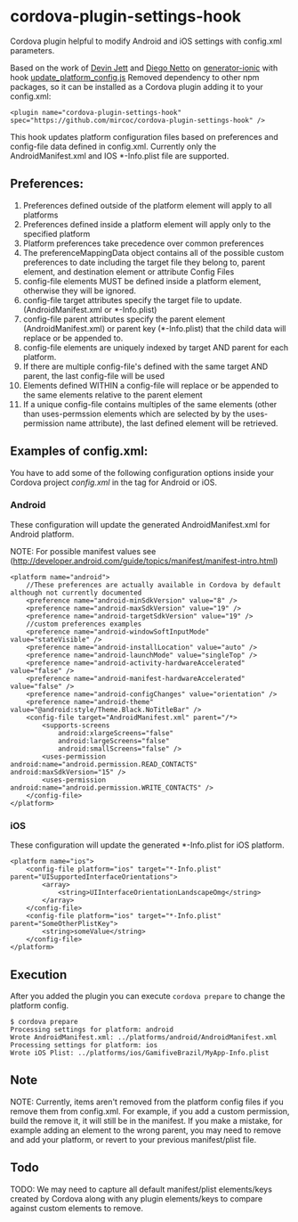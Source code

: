 # cordova-plugin-settings-hook
Cordova plugin helpful to modify Android and iOS settings with config.xml parameters.

Based on the work of [Devin Jett](https://github.com/djett) and [Diego Netto](https://github.com/diegonetto) on [generator-ionic](https://github.com/diegonetto/generator-ionic) with hook [update_platform_config.js](https://github.com/diegonetto/generator-ionic/blob/master/templates/hooks/after_prepare/update_platform_config.js)
Removed dependency to other npm packages, so it can be installed as a Cordova plugin adding it to your config.xml:
```
<plugin name="cordova-plugin-settings-hook" spec="https://github.com/mircoc/cordova-plugin-settings-hook" />
```

This hook updates platform configuration files based on preferences and config-file data defined in config.xml.
Currently only the AndroidManifest.xml and IOS *-Info.plist file are supported.

## Preferences:
1.  Preferences defined outside of the platform element will apply to all platforms
2.  Preferences defined inside a platform element will apply only to the specified platform
3.  Platform preferences take precedence over common preferences
4.  The preferenceMappingData object contains all of the possible custom preferences to date including the
    target file they belong to, parent element, and destination element or attribute
Config Files
1.  config-file elements MUST be defined inside a platform element, otherwise they will be ignored.
2.  config-file target attributes specify the target file to update. (AndroidManifest.xml or *-Info.plist)
3.  config-file parent attributes specify the parent element (AndroidManifest.xml) or parent key (*-Info.plist)
    that the child data will replace or be appended to.
4.  config-file elements are uniquely indexed by target AND parent for each platform.
5.  If there are multiple config-file's defined with the same target AND parent, the last config-file will be used
6.  Elements defined WITHIN a config-file will replace or be appended to the same elements relative to the parent element
7.  If a unique config-file contains multiples of the same elements (other than uses-permssion elements which are
    selected by by the uses-permission name attribute), the last defined element will be retrieved.

## Examples of config.xml:

You have to add some of the following configuration options inside your Cordova project _config.xml_ in the <platform> tag for Android or iOS.

### Android

These configuration will update the generated AndroidManifest.xml for Android platform.

NOTE: For possible manifest values see (http://developer.android.com/guide/topics/manifest/manifest-intro.html)

```
<platform name="android">
    //These preferences are actually available in Cordova by default although not currently documented
    <preference name="android-minSdkVersion" value="8" />
    <preference name="android-maxSdkVersion" value="19" />
    <preference name="android-targetSdkVersion" value="19" />
    //custom preferences examples
    <preference name="android-windowSoftInputMode" value="stateVisible" />
    <preference name="android-installLocation" value="auto" />
    <preference name="android-launchMode" value="singleTop" />
    <preference name="android-activity-hardwareAccelerated" value="false" />
    <preference name="android-manifest-hardwareAccelerated" value="false" />
    <preference name="android-configChanges" value="orientation" />
    <preference name="android-theme" value="@android:style/Theme.Black.NoTitleBar" />
    <config-file target="AndroidManifest.xml" parent="/*>
        <supports-screens
            android:xlargeScreens="false"
            android:largeScreens="false"
            android:smallScreens="false" />
        <uses-permission android:name="android.permission.READ_CONTACTS" android:maxSdkVersion="15" />
        <uses-permission android:name="android.permission.WRITE_CONTACTS" />
    </config-file>
</platform>
```

### iOS

These configuration will update the generated *-Info.plist for iOS platform.

```
<platform name="ios">
    <config-file platform="ios" target="*-Info.plist" parent="UISupportedInterfaceOrientations">
        <array>
            <string>UIInterfaceOrientationLandscapeOmg</string>
        </array>
    </config-file>
    <config-file platform="ios" target="*-Info.plist" parent="SomeOtherPlistKey">
        <string>someValue</string>
    </config-file>
</platform>
```
## Execution

After you added the plugin you can execute `cordova prepare` to change the platform config.
```
$ cordova prepare
Processing settings for platform: android
Wrote AndroidManifest.xml: ../platforms/android/AndroidManifest.xml
Processing settings for platform: ios
Wrote iOS Plist: ../platforms/ios/GamifiveBrazil/MyApp-Info.plist

```


## Note
NOTE: Currently, items aren't removed from the platform config files if you remove them from config.xml.
      For example, if you add a custom permission, build the remove it, it will still be in the manifest.
      If you make a mistake, for example adding an element to the wrong parent, you may need to remove and add your platform,
      or revert to your previous manifest/plist file.

## Todo
TODO: We may need to capture all default manifest/plist elements/keys created by Cordova along with any plugin elements/keys to compare against custom elements to remove.
